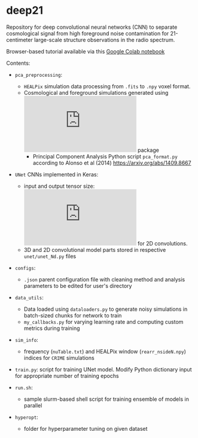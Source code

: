 # deep21
Repository for deep convolutional neural networks (CNN) to separate cosmological signal from high foreground noise contamination for 21-centimeter large-scale structure observations in the radio spectrum.

Browser-based tutorial available via this [Google Colab notebook](https://colab.research.google.com/drive/1wQnmelM33Qjq-nHeVD9JkTHXER1PAJM0?hl=en#scrollTo=AL9qQvzFPXcT)

Contents:
- `pca_preprocessing`: 
	- `HEALPix` simulation data processing from `.fits` to `.npy` voxel format.
	- Cosmological and foreground simulations generated using ![`CRIME`](http://intensitymapping.physics.ox.ac.uk/CRIME.html) package
        - Principal Component Analysis Python script `pca_format.py` according to Alonso et al (2014) https://arxiv.org/abs/1409.8667

- `UNet` CNNs implemented in Keras:
    - input and output tensor size: ![(64,64,64,1) \sim (N_x, N_y, N_\nu,$](https://latex.codecogs.com/svg.latex?%2864%2C64%2C64%2C1%29%20%5Csim%20%28N_x%2C%20N_y%2C%20N_%5Cnu%2C) `num_bricks`) for 3D convolutions, ![$(64,64,64) \sim (N_x, N_y, N_\nu)$](https://latex.codecogs.com/svg.latex?%2864%2C64%2C64%29%20%5Csim%20%28N_x%2C%20N_y%2C%20N_%5Cnu%29) for 2D convolutions. 
    - 3D and 2D convolutional model parts stored in respective `unet/unet_Nd.py` files
- `configs`:
   - `.json` parent configuration file with cleaning method and analysis parameters to be edited for user's directory
        
- `data_utils`: 
   - Data loaded using `dataloaders.py` to generate noisy simulations in batch-sized chunks for network to train
   - `my_callbacks.py` for varying learning rate and computing custom metrics during training
- `sim_info`: 
   - frequency (`nuTable.txt`) and HEALPix window (`rearr_nsideN.npy`) indices for `CRIME` simulations
- `train.py`: script for training UNet model. Modify Python dictionary input for appropriate number of training epochs

- `run.sh`:
   - sample slurm-based shell script for training ensemble of models in parallel

- `hyperopt`: 
   - folder for hyperparameter tuning on given dataset

